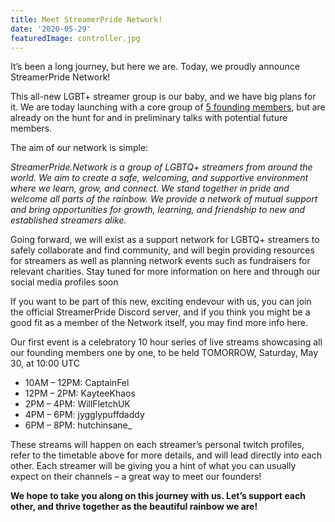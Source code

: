 ```yaml
---
title: Meet StreamerPride Network!
date: '2020-05-29'
featuredImage: controller.jpg
---
```


It’s been a long journey, but here we are. Today, we proudly announce StreamerPride Network!

This all-new LGBT+ streamer group is our baby, and we have big plans for it. We are today launching with a core group of [5 founding members](/members), but are already on the hunt for and in preliminary talks with potential future members.

The aim of our network is simple:

_StreamerPride.Network is a group of LGBTQ+ streamers from around the world. We aim to create a safe, welcoming, and supportive environment where we learn, grow, and connect. We stand together in pride and welcome all parts of the rainbow. We provide a network of mutual support and bring opportunities for growth, learning, and friendship to new and established streamers alike._

Going forward, we will exist as a support network for LGBTQ+ streamers to safely collaborate and find community, and will begin providing resources for streamers as well as planning network events such as fundraisers for relevant charities. Stay tuned for more information on here and through our social media profiles soon

If you want to be part of this new, exciting endevour with us, you can join the official StreamerPride Discord server, and if you think you might be a good fit as a member of the Network itself, you may find more info here.

Our first event is a celebratory 10 hour series of live streams showcasing all our founding members one by one, to be held TOMORROW, Saturday, May 30, at 10:00 UTC

- 10AM – 12PM: CaptainFel
- 12PM – 2PM: KayteeKhaos
- 2PM – 4PM: WillFletchUK
- 4PM – 6PM: jygglypuffdaddy
- 6PM – 8PM: hutchinsane\_

These streams will happen on each streamer’s personal twitch profiles, refer to the timetable above for more details, and will lead directly into each other. Each streamer will be giving you a hint of what you can usually expect on their channels – a great way to meet our founders!

**We hope to take you along on this journey with us. Let’s support each other, and thrive together as the beautiful rainbow we are!**
